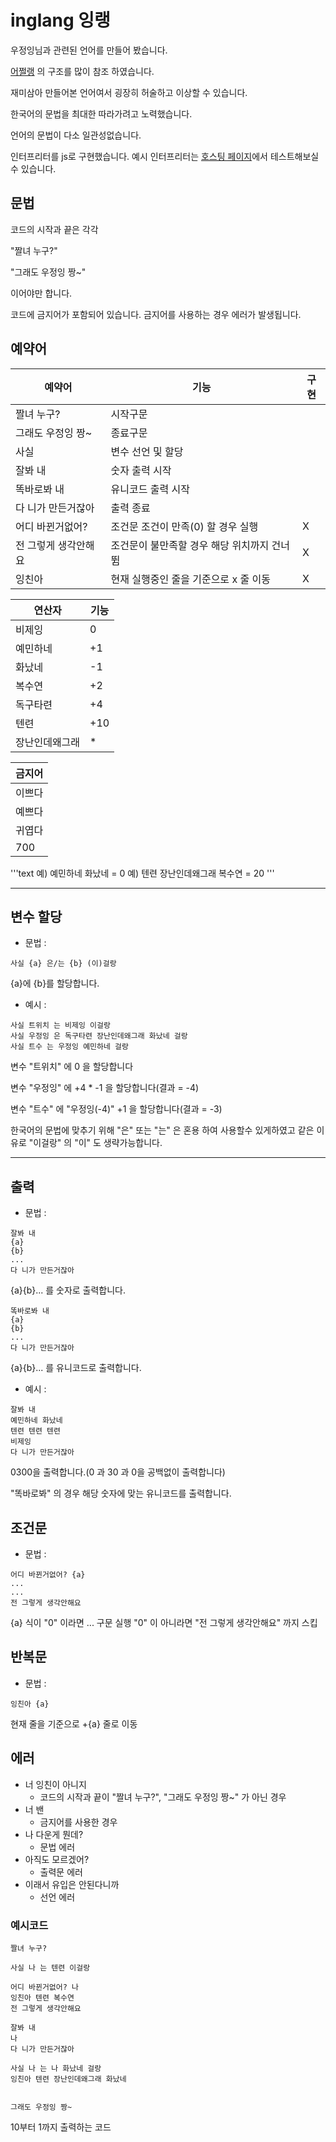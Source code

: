 # inglang 잉랭

우정잉님과 관련된 언어를 만들어 봤습니다.

[어쩔랭](https://github.com/assertive-lang/asserlang) 의 구조를 많이 참조 하였습니다.

재미삼아 만들어본 언어여서 굉장히 허술하고 이상할 수 있습니다.

한국어의 문법을 최대한 따라가려고 노력했습니다.

언어의 문법이 다소 일관성없습니다.

인터프리터를 js로 구현했습니다. 예시 인터프리터는 [호스팅 페이지](https://inglang.github.io/inglang/nodejs/view/index.html)에서 테스트해보실 수 있습니다.

## 문법

코드의 시작과 끝은 각각

"짤녀 누구?"

"그래도 우정잉 짱~"

이어야만 합니다.

코드에 금지어가 포함되어 있습니다. 금지어를 사용하는 경우 에러가 발생됩니다.

## 예약어

| 예약어 | 기능 | 구현 |
|--|--|--|
| 짤녀 누구? | 시작구문 |
| 그래도 우정잉 짱~ | 종료구문 |
| 사실 | 변수 선언 및 할당 |
| 잘봐 내 | 숫자 출력 시작 |
| 똑바로봐 내 | 유니코드 출력 시작 |
| 다 니가 만든거잖아 | 출력 종료 |
| 어디 바뀐거없어? | 조건문 조건이 만족(0) 할 경우 실행 | X |
| 전 그렇게 생각안해요 | 조건문이 불만족할 경우 해당 위치까지 건너뜀 | X |
| 잉친아 | 현재 실행중인 줄을 기준으로 x 줄 이동 | X |

| 연산자 | 기능 |
|--|--|
| 비제잉 | 0 |
| 예민하네 | +1 |
| 화났네 | -1 |
| 복수연 | +2 |
| 독구타련 | +4 |
| 텐련 | +10 |
| 장난인데왜그래 | * |

| 금지어 |
|--|
| 이쁘다 |
| 예쁘다 |
| 귀엽다 |
| 700 |

'''text
예) 예민하네 화났네 = 0
예) 텐련 장난인데왜그래 복수연 = 20
'''

----

## 변수 할당

- 문법 :

```text
사실 {a} 은/는 {b} (이)걸랑
```

{a}에 {b}를 할당합니다.

- 예시 :

```text
사실 트위치 는 비제잉 이걸랑
사실 우정잉 은 독구타련 장난인데왜그래 화났네 걸랑
사실 트수 는 우정잉 예민하네 걸랑
```

변수 "트위치" 에 0 을 할당합니다

변수 "우정잉" 에 +4 * -1 을 할당합니다(결과 = -4)

변수 "트수" 에 "우정잉(-4)" +1 을 할당합니다(결과 = -3)

한국어의 문법에 맞추기 위해 "은" 또는 "는" 은 혼용 하여 사용할수 있게하였고
같은 이유로 "이걸랑" 의 "이" 도 생략가능합니다.

----

## 출력

- 문법 :

```text
잘봐 내
{a}
{b}
...
다 니가 만든거잖아
```

{a}{b}... 를 숫자로 출력합니다.

```text
똑바로봐 내
{a}
{b}
...
다 니가 만든거잖아
```

{a}{b}... 를 유니코드로 출력합니다.

- 예시 :

```text
잘봐 내
예민하네 화났네
텐련 텐련 텐련
비제잉
다 니가 만든거잖아
```

0300을 출력합니다.(0 과 30 과 0을 공백없이 출력합니다)

"똑바로봐" 의 경우 해당 숫자에 맞는 유니코드를 출력합니다.

## 조건문

- 문법 :

```text
어디 바뀐거없어? {a}
...
...
전 그렇게 생각안해요
```

{a} 식이 "0" 이라면 ... 구문 실행 "0" 이 아니라면 "전 그렇게 생각안해요" 까지 스킵

## 반복문

- 문법 :

```text
잉친아 {a}
```

현재 줄을 기준으로 +{a} 줄로 이동

## 에러

- 너 잉친이 아니지
  - 코드의 시작과 끝이 "짤녀 누구?", "그래도 우정잉 짱~" 가 아닌 경우
- 너 밴
  - 금지어를 사용한 경우
- 나 다운게 뭔데?
  - 문법 에러
- 아직도 모르겠어?
  - 출력문 에러
- 이래서 유입은 안된다니까
  - 선언 에러

### 예시코드

```text
짤녀 누구?

사실 나 는 텐련 이걸랑

어디 바뀐거없어? 나
잉친아 텐련 복수연
전 그렇게 생각안해요

잘봐 내
나
다 니가 만든거잖아

사실 나 는 나 화났네 걸랑
잉친아 텐련 장난인데왜그래 화났네


그래도 우정잉 짱~
```

10부터 1까지 출력하는 코드
